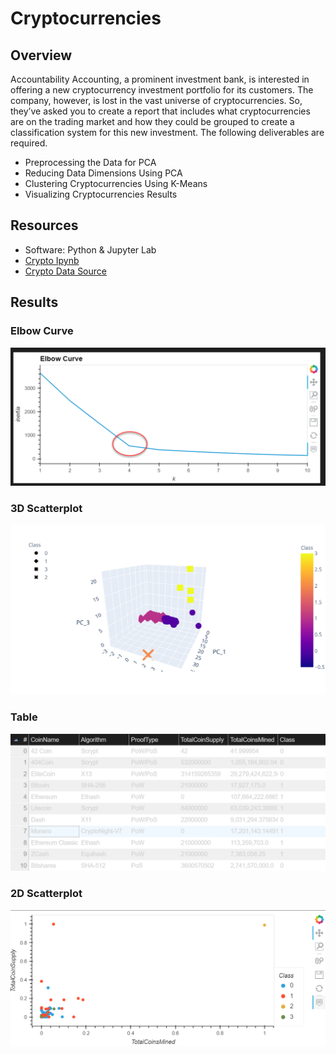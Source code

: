 # Cryptocurrencies

## Overview
Accountability Accounting, a prominent investment bank, is interested in offering a new cryptocurrency investment portfolio for its customers. The company, however, is lost in the vast universe of cryptocurrencies. So, they’ve asked you to create a report that includes what cryptocurrencies are on the trading market and how they could be grouped to create a classification system for this new investment.  The following deliverables are required.
  - Preprocessing the Data for PCA
  - Reducing Data Dimensions Using PCA
  - Clustering Cryptocurrencies Using K-Means
  - Visualizing Cryptocurrencies Results

## Resources
  - Software: Python & Jupyter Lab
  - [Crypto Ipynb](https://github.com/sbretag/Cryptocurrencies/blob/main/Notebooks/crypto_clustering.ipynb)
  - [Crypto Data Source](https://github.com/sbretag/Cryptocurrencies/blob/main/Resources/crypto_data.csv)


## Results

### Elbow Curve
![image](https://github.com/sbretag/Cryptocurrencies/blob/main/Images/ElbowCurve.png)
### 3D Scatterplot
![image](https://github.com/sbretag/Cryptocurrencies/blob/main/Images/3D_ScatterPlot_Clusters.png)
### Table
![image](https://github.com/sbretag/Cryptocurrencies/blob/main/Images/Table.png)
### 2D Scatterplot
![image](https://github.com/sbretag/Cryptocurrencies/blob/main/Images/2D_Scatter_Plot.png)
